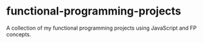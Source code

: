 # functional-programming-projects
A collection of my functional programming projects using JavaScript and FP concepts.
